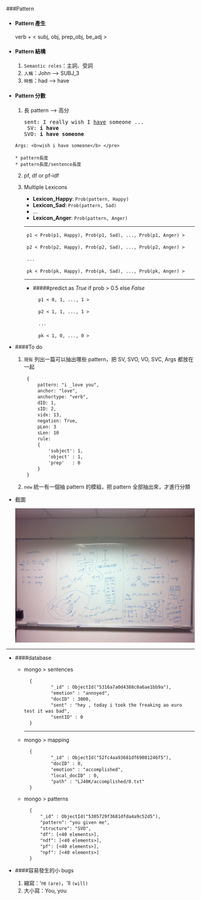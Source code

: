 ###Pattern

* #### Pattern 產生

	verb + \< subj, obj, prep_obj, be_adj \>
		

* #### Pattern 結構
	
	1. `Semantic roles`：主詞、受詞
	2. `人稱`：John --> SUBJ_3
	3. `時態`：had --> have

	
* #### Pattern 分數

	1. 長 pattern --> 高分

		<pre>sent: I really wish I <u>have</u> someone ...
	    SV: <b>i have</b>
	   SVO: <b>i have someone</b>
	  Args: <b>wish i have someone</b> </pre>
	  
	  * pattern長度
	  * pattern長度/sentence長度
		

	2. pf, df or pf-idf
 
	3. Multiple Lexicons
	
		* <b>Lexicon_Happy</b>: `Prob(pattern, Happy)`
		* <b>Lexicon_Sad</b>: `Prob(pattern, Sad)`
		* ...
		* <b>Lexicon_Anger</b>: `Prob(pattern, Anger)`
	
	
		---
		
			p1 < Prob(p1, Happy), Prob(p1, Sad), ..., Prob(p1, Anger) >
			
			p2 < Prob(p2, Happy), Prob(p2, Sad), ..., Prob(p2, Anger) >
			
			...
			
			pk < Prob(pk, Happy), Prob(pk, Sad), ..., Prob(pk, Anger) >
		
		
		---
		
		* #####predict as _True_ if prob > 0.5 else _False_
		
				p1 < 0, 1, ..., 1 >
	
				p2 < 1, 1, ..., 1 >		
	
				...

				pk < 1, 0, ..., 0 >	

* ####To do

	1. `現有` 列出一篇可以抽出哪些 pattern，把 SV, SVO, VO, SVC, Args 都放在一起

			{
				pattern: "i _love you",
				anchor: "love",
				anchortype: "verb",
				dID: 1,
				sID: 2,
				vidx: 13,
				negation: True,
				pLen: 3
				sLen: 10
				rule: 
				{
					'subject': 1,
					'object' : 1,
					'prep'   : 0
				}
			}
	

	2. `new` 統一有一個抽 pattern 的模組，把 pattern 全部抽出來，才進行分類

* 截圖

	![image](img/discuss.jpg) 

---

* ####database

	* mongo > sentences
	
			{
			        "_id" : ObjectId("5316a7a0d4388c0a6ae1bb9a"),
			        "emotion" : "annoyed",
			        "docID" : 3000,
			        "sent" : "hey , today i took the freaking ao euro test it was bad",
			        "sentID" : 0
			}		
	
		---
	
	* mongo > mapping
	
			{
			        "_id" : ObjectId("52fc4aa93681df69081246f5"),
			        "docID" : 0,
			        "emotion" : "accomplished",
			        "local_docID" : 0,
			        "path" : "LJ40K/accomplished/0.txt"
			}
	
	* mongo > patterns
	
			{
				"_id" : ObjectId("5305729f3681dfda4a9c52d5"),
				"pattern": "you given me",
				"structure": "SVO",
				"df": [<40 elements>],
				"ndf": [<40 elements>],
				"pf": [<40 elements>],
				"npf": [<40 elements>]		
			}


* ####容易發生的小 bugs
	

	1. 縮寫：'re `(are)`，'ll `(will)`
	2. 大小寫：You, you


